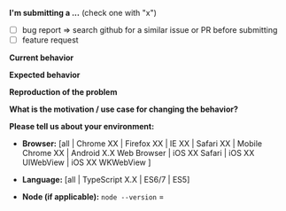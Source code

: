 **I'm submitting a ...** (check one with "x")

- [ ] bug report => search github for a similar issue or PR before submitting
- [ ] feature request

**Current behavior**

<!-- Describe how the bug manifests. -->

**Expected behavior**

<!-- Describe what the behavior would be without the bug. -->

**Reproduction of the problem**

<!-- If the current behavior is a bug or you can illustrate your feature request better with an example, please provide the steps to reproduce and if possible a minimal demo of the problem via https://stackblitz.com/edit/reactor-feature-toggle-sample or similar. -->

**What is the motivation / use case for changing the behavior?**

<!-- Describe the motivation or the concrete use case -->

**Please tell us about your environment:**

<!-- Operating system, IDE, package manager, HTTP server, ... -->

- **Browser:** [all | Chrome XX | Firefox XX | IE XX | Safari XX | Mobile Chrome XX | Android X.X Web Browser | iOS XX Safari | iOS XX UIWebView | iOS XX WKWebView ]
<!-- All browsers where this could be reproduced -->

- **Language:** [all | TypeScript X.X | ES6/7 | ES5]

- **Node (if applicable):** `node --version` =
